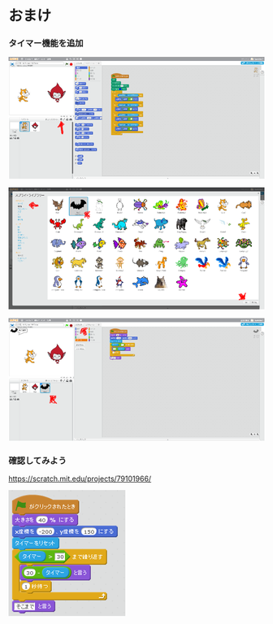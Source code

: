 # おまけ


### タイマー機能を追加


![](b_001a.png)

![](b_002a.png)

![](b_003a.png)

### 確認してみよう

https://scratch.mit.edu/projects/79101966/

![](b_004a.png)